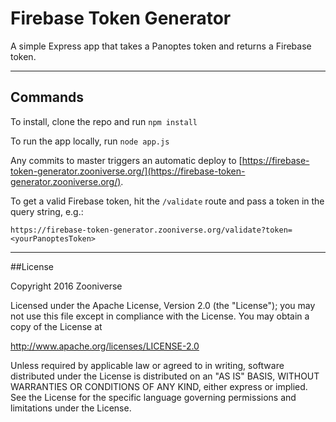 # Firebase Token Generator

A simple Express app that takes a Panoptes token and returns a Firebase token.

---

## Commands

To install, clone the repo and run `npm install`

To run the app locally, run `node app.js`

Any commits to master triggers an automatic deploy to [https://firebase-token-generator.zooniverse.org/](https://firebase-token-generator.zooniverse.org/).

To get a valid Firebase token, hit the `/validate` route and pass a token in the query string, e.g.:

`https://firebase-token-generator.zooniverse.org/validate?token=<yourPanoptesToken>`

---

##License

Copyright 2016 Zooniverse

Licensed under the Apache License, Version 2.0 (the "License"); you may not use this file except in compliance with the License. You may obtain a copy of the License at

http://www.apache.org/licenses/LICENSE-2.0

Unless required by applicable law or agreed to in writing, software distributed under the License is distributed on an "AS IS" BASIS, WITHOUT WARRANTIES OR CONDITIONS OF ANY KIND, either express or implied. See the License for the specific language governing permissions and limitations under the License.